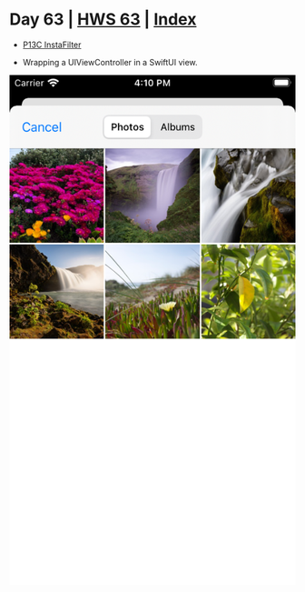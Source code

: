 # Day 63 | [HWS 63](https://www.hackingwithswift.com/100/swiftui/63) | [Index](https://github.com/JulesMoorhouse/100DaysOfSwiftUI/blob/main/README.md)

 - [P13C InstaFilter](https://github.com/JulesMoorhouse/100DaysOfSwiftUI/blob/main/P13C%20InstaFilter/P13C%20InstaFilter/ContentView.swift)
 
 - Wrapping a UIViewController in a SwiftUI view.

<img src="../Images/day63c.png" />
